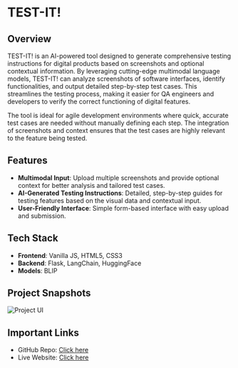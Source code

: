 # TEST-IT!
## Overview
TEST-IT! is an AI-powered tool designed to generate comprehensive testing instructions for digital products based on screenshots and optional contextual information. By leveraging cutting-edge multimodal language models, TEST-IT! can analyze screenshots of software interfaces, identify functionalities, and output detailed step-by-step test cases. This streamlines the testing process, making it easier for QA engineers and developers to verify the correct functioning of digital features.

The tool is ideal for agile development environments where quick, accurate test cases are needed without manually defining each step. The integration of screenshots and context ensures that the test cases are highly relevant to the feature being tested.

## Features
- **Multimodal Input**: Upload multiple screenshots and provide optional context for better analysis and tailored test cases.
- **AI-Generated Testing Instructions**: Detailed, step-by-step guides for testing features based on the visual data and contextual input.
- **User-Friendly Interface**: Simple form-based interface with easy upload and submission.

## Tech Stack
- **Frontend**: Vanilla JS, HTML5, CSS3
- **Backend**: Flask, LangChain, HuggingFace
- **Models**: BLIP

## Project Snapshots
![Project UI]()

## Important Links
- GitHub Repo: [Click here]()
- Live Website: [Click here]()